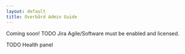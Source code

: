 ```yaml
---
layout: default
title: Overbård Admin Guide
---
```

Coming soon!
TODO Jira Agile/Software must be enabled and licensed.

TODO Health panel